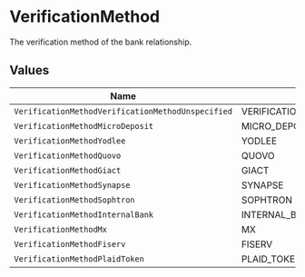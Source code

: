 # VerificationMethod

The verification method of the bank relationship.


## Values

| Name                                              | Value                                             |
| ------------------------------------------------- | ------------------------------------------------- |
| `VerificationMethodVerificationMethodUnspecified` | VERIFICATION_METHOD_UNSPECIFIED                   |
| `VerificationMethodMicroDeposit`                  | MICRO_DEPOSIT                                     |
| `VerificationMethodYodlee`                        | YODLEE                                            |
| `VerificationMethodQuovo`                         | QUOVO                                             |
| `VerificationMethodGiact`                         | GIACT                                             |
| `VerificationMethodSynapse`                       | SYNAPSE                                           |
| `VerificationMethodSophtron`                      | SOPHTRON                                          |
| `VerificationMethodInternalBank`                  | INTERNAL_BANK                                     |
| `VerificationMethodMx`                            | MX                                                |
| `VerificationMethodFiserv`                        | FISERV                                            |
| `VerificationMethodPlaidToken`                    | PLAID_TOKEN                                       |
